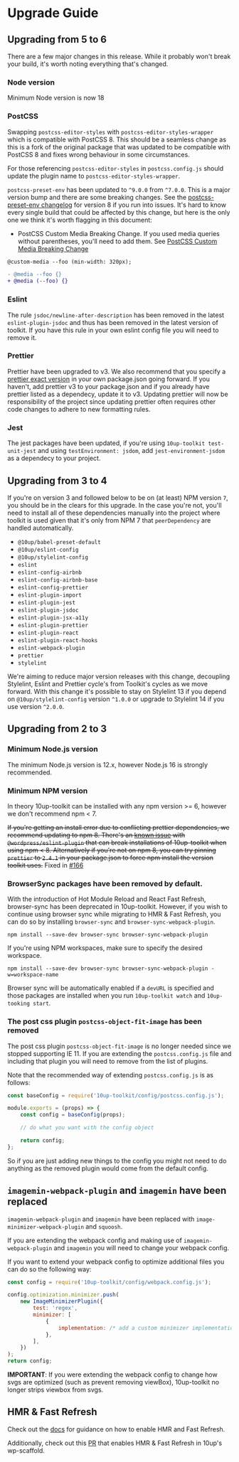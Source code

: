 # Upgrade Guide

## Upgrading from 5 to 6

There are a few major changes in this release. While it probably won't break your build, it's worth noting everything that's changed.

### Node version
Minimum Node version is now 18

### PostCSS
Swapping `postcss-editor-styles` with `postcss-editor-styles-wrapper` which is compatible with PostCSS 8. This should be a seamless change as this is a fork of the original package that was updated to be compatible with PostCSS 8 and fixes wrong behaviour in some circumstances.

For those referencing `postcss-editor-styles` in `postcss.config.js` should update the plugin name to `postcss-editor-styles-wrapper`.

`postcss-preset-env` has been updated to `^9.0.0` from `^7.0.0`. This is a major version bump and there are some breaking changes. See the [postcss-preset-env changelog](https://github.com/csstools/postcss-plugins/wiki/PostCSS-Preset-Env-8) for version 8 if you run into issues. It's hard to know every single build that could be affected by this change, but here is the only one we think it's worth flagging in this document:
  * PostCSS Custom Media Breaking Change. If you used media queries without parentheses, you'll need to add them. See [PostCSS Custom Media Breaking Change](https://github.com/csstools/postcss-plugins/wiki/PostCSS-Preset-Env-8#postcss-custom-media-breaking-changes)

```diff
@custom-media --foo (min-width: 320px);

- @media --foo {}
+ @media (--foo) {}
```

### Eslint
The rule `jsdoc/newline-after-description` has been removed in the latest `eslint-plugin-jsdoc` and thus has been removed in the latest version of toolkit. If you have this rule in your own eslint config file you will need to remove it.

### Prettier

Prettier have been upgraded to v3. We also recommend that you specify a [prettier exact version](https://prettier.io/docs/en/install#summary) in your own package.json going forward. If you haven't, add prettier v3 to your package.json and if you already have prettier listed as a dependecy, update it to v3. Updating prettier will now be responsibility of the project since updating prettier often requires other code changes to adhere to new formatting rules.

### Jest

The jest packages have been updated, if you're using `10up-toolkit test-unit-jest` and using `testEnvironment: jsdom`, add `jest-environment-jsdom` as a dependecy to your project.

## Upgrading from 3 to 4

If you're on version 3 and followed below to be on (at least) NPM version `7`, you should be in the clears for this upgrade. In the case you're not, you'll need to install all of these dependencies manually into the project where toolkit is used given that it's only from NPM 7 that `peerDependency` are handled automatically.

* `@10up/babel-preset-default`
* `@10up/eslint-config`
* `@10up/stylelint-config`
* `eslint`
* `eslint-config-airbnb`
* `eslint-config-airbnb-base`
* `eslint-config-prettier`
* `eslint-plugin-import`
* `eslint-plugin-jest`
* `eslint-plugin-jsdoc`
* `eslint-plugin-jsx-a11y`
* `eslint-plugin-prettier`
* `eslint-plugin-react`
* `eslint-plugin-react-hooks`
* `eslint-webpack-plugin`
* `prettier`
* `stylelint`

We're aiming to reduce major version releases with this change, decoupling Stylelint, Eslint and Prettier cycle's from Toolkit's cycles as we move forward. With this change it's possible to stay on Stylelint 13 if you depend on `@10up/stylelint-config` version `^1.0.0` or upgrade to Stylelint 14 if you use version `^2.0.0`.

## Upgrading from 2 to 3

### Minimum Node.js version

The minimum Node.js version is 12.x, however Node.js 16 is strongly recommended.

### Minimum NPM version

In theory 10up-toolkit can be installed with any npm version >= 6, however we don't recommend npm < 7.

~~If you're getting an install error due to conflicting prettier dependencies, we recommend updating to npm 8.  There's an [known issue](https://github.com/WordPress/gutenberg/issues/39208) with `@wordpress/eslint-plugin` that can break installations of 10up-toolkit when using npm < 8. Alternatively if you're not on npm 8, you can try pinning `prettier` to `2.4.1` in your package.json to force npm install the version toolkit uses.~~ Fixed in [#166](https://github.com/10up/10up-toolkit/pull/166)

### BrowserSync packages have been removed by default.

With the introduction of Hot Module Reload and React Fast Refresh, browser-sync has been deprecated in 10up-toolkit. However, if you wish to continue using browser sync while migrating to HMR & Fast Refresh, you can do so by installing `browser-sync` and `browser-sync-webpack-plugin`.

```
npm install --save-dev browser-sync browser-sync-webpack-plugin
```

If you're using NPM workspaces, make sure to specify the desired workspace.

```
npm install --save-dev browser-sync browser-sync-webpack-plugin -w=workspace-name
```

Browser sync will be automatically enabled if a `devURL` is specified and those packages are installed when you run `10up-toolkit watch` and `10up-tooking start`.

### The post css plugin `postcss-object-fit-image` has been removed

The post css plugin `postcss-object-fit-image` is no longer needed since we stopped supporting IE 11. If you are extending the `postcss.config.js` file and including that plugin you will need to remove from the list of plugins.

Note that the recommended way of extending `postcss.config.js` is as follows:

```javascript
const baseConfig = require('10up-toolkit/config/postcss.config.js');

module.exports = (props) => {
    const config = baseConfig(props);

    // do what you want with the config object

    return config;
};
```

So if you are just adding new things to the config you might not need to do anything as the removed plugin would come from the default config.

## `imagemin-webpack-plugin` and `imagemin` have been replaced

`imagemin-webpack-plugin` and `imagemin` have been replaced with `image-minimizer-webpack-plugin` and `squoosh`.

If you are extending the webpack config and making use of `imagemin-webpack-plugin` and `imagemin` you will need to change your webpack config.

If you want to extend your webpack config to optimize additional files you can do so the following way:

```javascript
const config = require('10up-toolkit/config/webpack.config.js');

config.optimization.minimizer.push(
    new ImageMinimizerPlugin({
        test: 'regex',
        minimizer: [
            {
                implementation: /* add a custom minimizer implementation */,
            },
        ],
    })
);
return config;
```

**IMPORTANT**: If you were extending the webpack config to change how svgs are optimized (such as prevent removing viewBox), 10up-toolkit no longer strips viewbox from svgs.

## HMR & Fast Refresh

Check out the [docs](./README.md#fast-refresh) for guidance on how to enable HMR and Fast Refresh.

Additionally, check out this [PR](https://github.com/10up/wp-scaffold/pull/87) that enables HMR & Fast Refresh in 10up's wp-scaffold.
